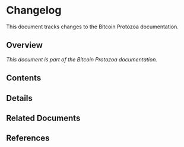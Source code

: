 # Changelog

This document tracks changes to the Bitcoin Protozoa documentation.

## Overview

*This document is part of the Bitcoin Protozoa documentation.*

## Contents

<!-- Add table of contents here -->

## Details

<!-- Add detailed content here -->

## Related Documents

<!-- Add links to related documents here -->

## References

<!-- Add references here -->

